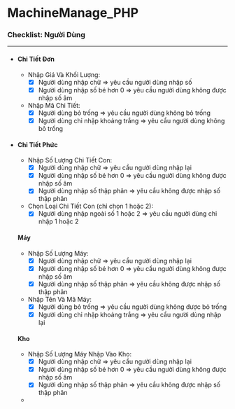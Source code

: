 # MachineManage_PHP
### Checklist: Người Dùng
***

* #### Chi Tiết Đơn
  * Nhập Giá Và Khối Lượng:
    - [x] Người dùng nhập chữ => yêu cầu người dùng nhập số
    - [x] Người dùng nhập số bé hơn 0 => yêu cầu người dùng không được nhập số âm
  * Nhập Mã Chi Tiết:
    - [x] Người dùng bỏ trống => yêu cầu người dùng không bỏ trống
    - [x] Người dùng chỉ nhập khoảng trắng => yêu cầu người dùng không bỏ trống
* #### Chi Tiết Phức
  * Nhập Số Lượng Chi Tiết Con:
    - [x] Người dùng nhập chữ => yêu cầu người dùng nhập lại 
    - [x] Người dùng nhập số bé hơn 0 => yêu cầu người dùng không được nhập số âm
    - [x] Người dùng nhập số thập phân => yêu cầu không được nhập số thập phân
  * Chọn Loại Chi Tiết Con (chỉ chọn 1 hoặc 2):
    - [x] Người dùng nhập ngoài số 1 hoặc 2 => yêu cầu người dùng chỉ nhập 1 hoặc 2
  #### Máy 
  * Nhập Số Lượng Máy:
    - [x] Người dùng nhập chữ => yêu cầu người dùng nhập lại 
    - [x] Người dùng nhập số bé hơn 0 => yêu cầu người dùng không được nhập số âm
    - [x] Người dùng nhập số thập phân => yêu cầu không được nhập số thập phân
  * Nhập Tên Và Mã Máy:
    - [x] Người dùng bỏ trống => yêu cầu người dùng không được bỏ trống
    - [x] Người dùng chỉ nhập khoảng trắng => yêu cầu người dùng nhập lại
  #### Kho
  * Nhập Số Lượng Máy Nhập Vào Kho:
    - [x] Người dùng nhập chữ => yêu cầu người dùng nhập lại 
    - [x] Người dùng nhập số bé hơn 0 => yêu cầu người dùng không được nhập số âm
    - [x] Người dùng nhập số thập phân => yêu cầu không được nhập số thập phân
  *